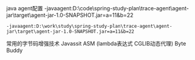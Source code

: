 java agent配置
    -javaagent:D:\code\spring-study-plan\trace-agent\agent-jar\target\agent-jar-1.0-SNAPSHOT.jar=a=11&b=22

    -javaagent:D:\work\study\spring-study-plan\trace-agent\agent-jar\target\agent-jar-1.0-SNAPSHOT.jar=a=11&b=22



常用的字节码增强技术
    Javassit
    ASM        (lambda表达式 CGLIB动态代理)
    Byte Buddy   